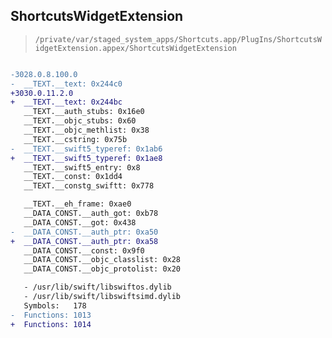 ## ShortcutsWidgetExtension

> `/private/var/staged_system_apps/Shortcuts.app/PlugIns/ShortcutsWidgetExtension.appex/ShortcutsWidgetExtension`

```diff

-3028.0.8.100.0
-  __TEXT.__text: 0x244c0
+3030.0.11.2.0
+  __TEXT.__text: 0x244bc
   __TEXT.__auth_stubs: 0x16e0
   __TEXT.__objc_stubs: 0x60
   __TEXT.__objc_methlist: 0x38
   __TEXT.__cstring: 0x75b
-  __TEXT.__swift5_typeref: 0x1ab6
+  __TEXT.__swift5_typeref: 0x1ae8
   __TEXT.__swift5_entry: 0x8
   __TEXT.__const: 0x1dd4
   __TEXT.__constg_swiftt: 0x778

   __TEXT.__eh_frame: 0xae0
   __DATA_CONST.__auth_got: 0xb78
   __DATA_CONST.__got: 0x438
-  __DATA_CONST.__auth_ptr: 0xa50
+  __DATA_CONST.__auth_ptr: 0xa58
   __DATA_CONST.__const: 0x9f0
   __DATA_CONST.__objc_classlist: 0x28
   __DATA_CONST.__objc_protolist: 0x20

   - /usr/lib/swift/libswiftos.dylib
   - /usr/lib/swift/libswiftsimd.dylib
   Symbols:   178
-  Functions: 1013
+  Functions: 1014
 

```
